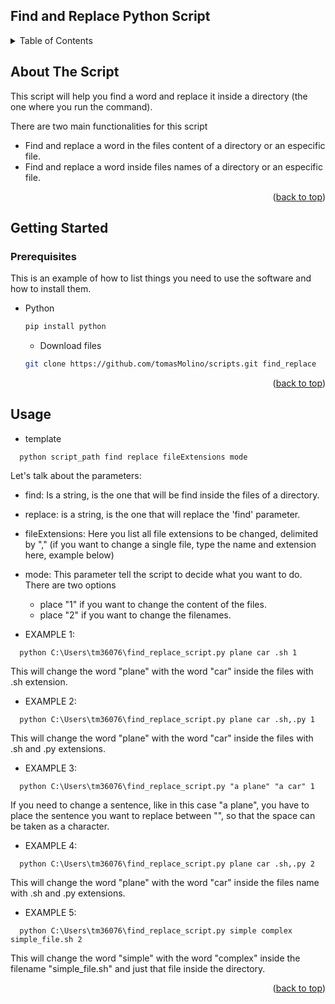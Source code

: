 <div id="top"></div>
<!--
*** Thanks for checking out the Best-README-Template. If you have a suggestion
*** that would make this better, please fork the repo and create a pull request
*** or simply open an issue with the tag "enhancement".
*** Don't forget to give the project a star!
*** Thanks again! Now go create something AMAZING! :D
-->








## Find and Replace Python Script




<!-- TABLE OF CONTENTS -->
<details>
  <summary>Table of Contents</summary>
  <ol>
    <li>
      <a href="#about-the-project">About The Script</a>
    </li>
    <li>
      <a href="#getting-started">Getting Started</a>
      <ul>
        <li><a href="#prerequisites">Prerequisites</a></li>
      </ul>
    </li>
    <li><a href="#usage">Usage</a></li>
  </ol>
</details>



<!-- ABOUT THE SCRIPT -->
## About The Script

This script will help you find a word and replace it inside a directory (the one where you run the command).

There are two main functionalities for this script

* Find and replace a word in the files content of a directory or an especific file.
* Find and replace a word inside files names of a directory or an especific file.


<p align="right">(<a href="#top">back to top</a>)</p>


<!-- GETTING STARTED -->
## Getting Started


### Prerequisites

This is an example of how to list things you need to use the software and how to install them.
* Python
  ```sh
  pip install python
  ```
  * Download files
  ```sh
  git clone https://github.com/tomasMolino/scripts.git find_replace
  ```
  

<p align="right">(<a href="#top">back to top</a>)</p>



<!-- USAGE EXAMPLES -->
## Usage

* template
 ```commandline
   python script_path find replace fileExtensions mode
```

Let's talk about the parameters:
* find: Is a string, is the one that will be find inside the files of a directory.
* replace: is a string, is the one that will replace the 'find' parameter.
* fileExtensions: Here you list all file extensions to be changed, delimited by "," (if you want to change a single file, type the name and extension here, example below)
* mode: This parameter tell the script to decide what you want to do.
There are two options
    * place "1" if you want to change the content of the files.
    * place "2" if you want to change the filenames.
   

* EXAMPLE 1:
 ```commandline
   python C:\Users\tm36076\find_replace_script.py plane car .sh 1
```

This will change the word "plane" with the word "car" inside the files with .sh extension.

* EXAMPLE 2:
 ```commandline
   python C:\Users\tm36076\find_replace_script.py plane car .sh,.py 1
```

This will change the word "plane" with the word "car" inside the files with .sh and .py extensions.


* EXAMPLE 3:
 ```commandline
   python C:\Users\tm36076\find_replace_script.py "a plane" "a car" 1
```

If you need to change a sentence, like in this case "a plane", you have to place the sentence you
want to replace between "", so that the space can be taken as a character.


* EXAMPLE 4:
 ```commandline
   python C:\Users\tm36076\find_replace_script.py plane car .sh,.py 2
```

This will change the word "plane" with the word "car" inside the files name with .sh and .py extensions.

* EXAMPLE 5:
 ```commandline
   python C:\Users\tm36076\find_replace_script.py simple complex simple_file.sh 2
```

This will change the word "simple" with the word "complex" inside the filename "simple_file.sh" and just that file inside the directory.

<p align="right">(<a href="#top">back to top</a>)</p>







